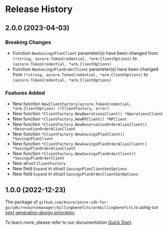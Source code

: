 # Release History

## 2.0.0 (2023-04-03)
### Breaking Changes

- Function `NewSavingsPlanClient` parameter(s) have been changed from `(*string, azcore.TokenCredential, *arm.ClientOptions)` to `(azcore.TokenCredential, *arm.ClientOptions)`
- Function `NewSavingsPlanOrderClient` parameter(s) have been changed from `(*string, azcore.TokenCredential, *arm.ClientOptions)` to `(azcore.TokenCredential, *arm.ClientOptions)`

### Features Added

- New function `NewClientFactory(azcore.TokenCredential, *arm.ClientOptions) (*ClientFactory, error)`
- New function `*ClientFactory.NewOperationsClient() *OperationsClient`
- New function `*ClientFactory.NewRPClient() *RPClient`
- New function `*ClientFactory.NewReservationOrderAliasClient() *ReservationOrderAliasClient`
- New function `*ClientFactory.NewSavingsPlanClient() *SavingsPlanClient`
- New function `*ClientFactory.NewSavingsPlanOrderAliasClient() *SavingsPlanOrderAliasClient`
- New function `*ClientFactory.NewSavingsPlanOrderClient() *SavingsPlanOrderClient`
- New struct `ClientFactory`
- New field `Expand` in struct `SavingsPlanClientGetOptions`
- New field `Expand` in struct `SavingsPlanOrderClientGetOptions`


## 1.0.0 (2022-12-23)

The package of `github.com/Azure/azure-sdk-for-go/sdk/resourcemanager/billingbenefits/armbillingbenefits` is using our [next generation design principles](https://azure.github.io/azure-sdk/general_introduction.html).

To learn more, please refer to our documentation [Quick Start](https://aka.ms/azsdk/go/mgmt).